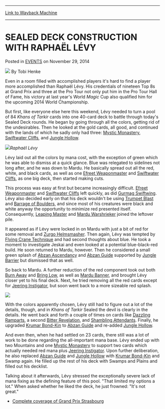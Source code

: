 
---
[Link to Wayback Machine](https://web.archive.org/web/20141218171624/http://magic.wizards.com/en/events/coverage/gpstr14/sealed-deck-construction-raphael-levy-2014-11-29)

[_metadata_:author]:- "Tobi Henke"
[_metadata_:description]:- "Even in a room filled with accomplished players it's hard to find a player more accomplished than Raphaël Lévy. His credentials of nineteen Top 8s at Grand Prix and three at the Pro Tour not only put him in the Pro Tour Hall of Fame, his victory at last year's World Magic Cup also qualified him for the upcoming 2014 World Championship."
[_metadata_:generator]:- "Drupal 7 (http://drupal.org)"
[_metadata_:node]:- "314833"
[_metadata_:publish_date]:- "2014-11-29"
[_metadata_:source]:- "div-main-content"
[_metadata_:title]:- "SEALED DECK CONSTRUCTION WITH RAPHAËL LÉVY"
[_metadata_:wayback_capture_timestamp]:- "2014-12-18 17:16:24"
[_metadata_:wayback_raw_url]:- "https://web.archive.org/web/20141218171624id_/http://magic.wizards.com/en/events/coverage/gpstr14/sealed-deck-construction-raphael-levy-2014-11-29"
[_metadata_:wayback_url]:- "http://magic.wizards.com/en/events/coverage/gpstr14/sealed-deck-construction-raphael-levy-2014-11-29"
---


SEALED DECK CONSTRUCTION WITH RAPHAËL LÉVY
==========================================



 Posted in [EVENTS](/en/events)
 on November 29, 2014 






![](https://media.magic.wizards.com/styles/auth_small/public/images/person/henke_author.jpg)
By Tobi Henke










Even in a room filled with accomplished players it's hard to find a player more accomplished than Raphaël Lévy. His credentials of nineteen Top 8s at Grand Prix and three at the Pro Tour not only put him in the Pro Tour Hall of Fame, his victory at last year's World *Magic* Cup also qualified him for the upcoming 2014 World Championship.


But first, like everyone else here this weekend, Lévy needed to turn a pool of 84 *Khans of Tarkir* cards into one 40-card deck to battle through today's Sealed Deck rounds. He began by going through all the colors, getting rid of the undesirables. Then he looked at the gold cards, all good, and continued with the lands of which he sadly only had three: [Mystic Monastery](http://gatherer.wizards.com/Pages/Card/Details.aspx?name=Mystic+Monastery), [Swiftwater Cliffs](http://gatherer.wizards.com/Pages/Card/Details.aspx?name=Swiftwater+Cliffs), and [Jungle Hollow](http://gatherer.wizards.com/Pages/Card/Details.aspx?name=Jungle+Hollow).


![](https://media.wizards.com/2014/events/gpstr14/sdc_levy1.jpg)*Raphaël Lévy*




Lévy laid out all the colors by mana cost, with the exception of green which he was able to dismiss at a quick glance. Blue was relegated to sidelines not long after, and he was down to Mardu. He basically spread out all the red, white, and black cards, as well as one [Efreet Weaponmaster](http://gatherer.wizards.com/Pages/Card/Details.aspx?name=Efreet+Weaponmaster) and [Swiftwater Cliffs](http://gatherer.wizards.com/Pages/Card/Details.aspx?name=Swiftwater+Cliffs), as one big deck, then started making cuts.



This process was easy at first but became increasingly difficult. [Efreet Weaponmaster](http://gatherer.wizards.com/Pages/Card/Details.aspx?name=Efreet+Weaponmaster) and [Swiftwater Cliffs](http://gatherer.wizards.com/Pages/Card/Details.aspx?name=Swiftwater+Cliffs) left quickly, as did [Gurmag Swiftwing](http://gatherer.wizards.com/Pages/Card/Details.aspx?name=Gurmag+Swiftwing). Lévy also decided early on that his deck wouldn't be using [Trumpet Blast](http://gatherer.wizards.com/Pages/Card/Details.aspx?name=Trumpet+Blast) and [Barrage of Boulders](http://gatherer.wizards.com/Pages/Card/Details.aspx?name=Barrage+of+Boulders), and since most of his creatures were black and white anyway the opportunity to minimize red presented itself. Consequently, [Leaping Master](http://gatherer.wizards.com/Pages/Card/Details.aspx?name=Leaping+Master) and [Mardu Warshrieker](http://gatherer.wizards.com/Pages/Card/Details.aspx?name=Mardu+Warshrieker) joined the leftover pile.


It appeared as if Lévy were locked in on Mardu with just a bit of red for some removal and [Zurgo Helmsmasher](http://gatherer.wizards.com/Pages/Card/Details.aspx?name=Zurgo+Helmsmasher). Then again, Lévy was tempted by [Flying Crane Technique](http://gatherer.wizards.com/Pages/Card/Details.aspx?name=Flying+Crane+Technique) and had second thoughts about blue. He took a moment to investigate Jeskai and even looked at a potential blue-black-red build. He soon returned to Mardu, however. Then he considered a small green splash of [Abzan Ascendancy](http://gatherer.wizards.com/Pages/Card/Details.aspx?name=Abzan+Ascendancy) and [Abzan Guide](http://gatherer.wizards.com/Pages/Card/Details.aspx?name=Abzan+Guide) supported by [Jungle Barrier](http://gatherer.wizards.com/Pages/Card/Details.aspx?name=Jungle+Barrier) but dismissed that as well.


So back to Mardu. A further reduction of the red component took out both [Burn Away](http://gatherer.wizards.com/Pages/Card/Details.aspx?name=Burn+Away) and [Bring Low](http://gatherer.wizards.com/Pages/Card/Details.aspx?name=Bring+Low), as well as [Mardu Banner](http://gatherer.wizards.com/Pages/Card/Details.aspx?name=Mardu+Banner), and brought Lévy closer yet to his final deck. Next, he tried removing all the red cards except for [Jeering Instigator](http://gatherer.wizards.com/Pages/Card/Details.aspx?name=Jeering+Instigator), but soon went back to a more sizeable red splash.


![](https://media.wizards.com/2014/events/gpstr14/sdc_levy2.jpg)

With the colors apparently chosen, Lévy still had to figure out a lot of the details, though, and in *Khans of Tarkir* Sealed the devil is clearly in the details. He went back and forth a couple of times on cards like [Dazzling Ramparts](http://gatherer.wizards.com/Pages/Card/Details.aspx?name=Dazzling+Ramparts), a second [Bitter Revelation](http://gatherer.wizards.com/Pages/Card/Details.aspx?name=Bitter+Revelation), and [Shambling Attendants](http://gatherer.wizards.com/Pages/Card/Details.aspx?name=Shambling+Attendants). Finally, he upgraded [Krumar Bond-Kin](http://gatherer.wizards.com/Pages/Card/Details.aspx?name=Krumar+Bond-Kin) to [Abzan Guide](http://gatherer.wizards.com/Pages/Card/Details.aspx?name=Abzan+Guide) and re-added [Jungle Hollow](http://gatherer.wizards.com/Pages/Card/Details.aspx?name=Jungle+Hollow).



And even then, when he had settled on 23 cards, there still was a lot of work to be done regarding the all-important mana base. Lévy ended up with two Mountains and one [Mystic Monastery](http://gatherer.wizards.com/Pages/Card/Details.aspx?name=Mystic+Monastery) to support two cards which actually needed red mana plus [Jeering Instigator](http://gatherer.wizards.com/Pages/Card/Details.aspx?name=Jeering+Instigator). Upon further deliberation, he also replaced [Abzan Guide](http://gatherer.wizards.com/Pages/Card/Details.aspx?name=Abzan+Guide) and [Jungle Hollow](http://gatherer.wizards.com/Pages/Card/Details.aspx?name=Jungle+Hollow) with [Krumar Bond-Kin](http://gatherer.wizards.com/Pages/Card/Details.aspx?name=Krumar+Bond-Kin) and Swamp again. He filled up the rest of his deck with Swamps and Plains and filled out his decklist.


Talking about it afterwards, Lévy stressed the exceptionally severe lack of mana fixing as the defining feature of this pool. "That limited my options a lot." When asked whether he liked the deck, he just frowned: "It's not great."



* [Complete coverage of Grand Prix Strasbourg](/node/314644)

 




